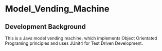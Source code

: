 # Model_Vending_Machine

## Development Background   
This is a Java model vending machine, which implements Object Orientated Programing principles and uses JUnit4 for Test Driven Development.
 
